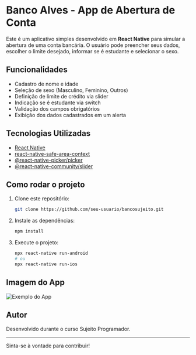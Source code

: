 # Banco Alves - App de Abertura de Conta

Este é um aplicativo simples desenvolvido em **React Native** para simular a abertura de uma conta bancária. O usuário pode preencher seus dados, escolher o limite desejado, informar se é estudante e selecionar o sexo.

## Funcionalidades

- Cadastro de nome e idade
- Seleção de sexo (Masculino, Feminino, Outros)
- Definição de limite de crédito via slider
- Indicação se é estudante via switch
- Validação dos campos obrigatórios
- Exibição dos dados cadastrados em um alerta

## Tecnologias Utilizadas

- [React Native](https://reactnative.dev/)
- [react-native-safe-area-context](https://github.com/th3rdwave/react-native-safe-area-context)
- [@react-native-picker/picker](https://github.com/react-native-picker/picker)
- [@react-native-community/slider](https://github.com/callstack/react-native-slider)

## Como rodar o projeto

1. Clone este repositório:
   ```bash
   git clone https://github.com/seu-usuario/bancosujeito.git
   ```
2. Instale as dependências:
   ```bash
   npm install
   ```
3. Execute o projeto:
   ```bash
   npx react-native run-android
   # ou
   npx react-native run-ios
   ```

## Imagem do App

![Exemplo do App](screenshot.png)

## Autor

Desenvolvido durante o curso Sujeito Programador.

---

Sinta-se à vontade para contribuir!
